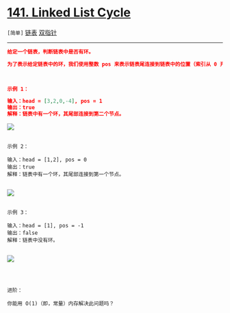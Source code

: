 # [141. Linked List Cycle](https://leetcode-cn.com/problems/linked-list-cycle/)

`[简单]` [链表](https://leetcode-cn.com/tag/linked-list/)  [双指针](https://leetcode-cn.com/tag/two-pointers/) 

---

```json
给定一个链表，判断链表中是否有环。

为了表示给定链表中的环，我们使用整数 pos 来表示链表尾连接到链表中的位置（索引从 0 开始）。 如果 pos 是 -1，则在该链表中没有环。

 

示例 1：

输入：head = [3,2,0,-4], pos = 1
输出：true
解释：链表中有一个环，其尾部连接到第二个节点。


```

![](https://assets.leetcode-cn.com/aliyun-lc-upload/uploads/2018/12/07/circularlinkedlist.png)

```

示例 2：

输入：head = [1,2], pos = 0
输出：true
解释：链表中有一个环，其尾部连接到第一个节点。


```

![](https://assets.leetcode-cn.com/aliyun-lc-upload/uploads/2018/12/07/circularlinkedlist_test2.png)

```

示例 3：

输入：head = [1], pos = -1
输出：false
解释：链表中没有环。


```

![](https://assets.leetcode-cn.com/aliyun-lc-upload/uploads/2018/12/07/circularlinkedlist_test3.png)

```

 

进阶：

你能用 O(1)（即，常量）内存解决此问题吗？

```
